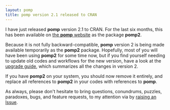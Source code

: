 ```yaml
---
layout: pomp
title: pomp version 2.1 released to CRAN
---
```


I have just released **pomp** version 2.1 to CRAN.
For the last six months, this has been available on [the **pomp** website](https://kingaa.github.io/pomp/) as the package **pomp2**.

Because it is not fully backward-compatible, **pomp** version 2 is being made available temporarily as the **pomp2** package.
Hopefully, most of you will have been using **pomp2** for some time now, but if you find yourself needing to update old codes and workflows for the new version, have a look at the [upgrade guide](https://kingaa.github.io/pomp/upgrade_guide.html),
which summarizes all the changes in version 2.

If you have **pomp2** on your system, you should now remove it entirely, and replace all references to **pomp2** in your codes with references to **pomp**.

As always, please don't hesitate to bring questions, conundrums, puzzles, paradoxes, bugs, and feature requests, to my attention via by [raising an Issue](https://github.com/kingaa/pomp/issues/).
